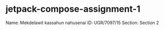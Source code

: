 # jetpack-compose-assignment-1
Name: Mekdelawit kassahun nahusenai 
ID: UGR/7097/15
Section: Section 2
